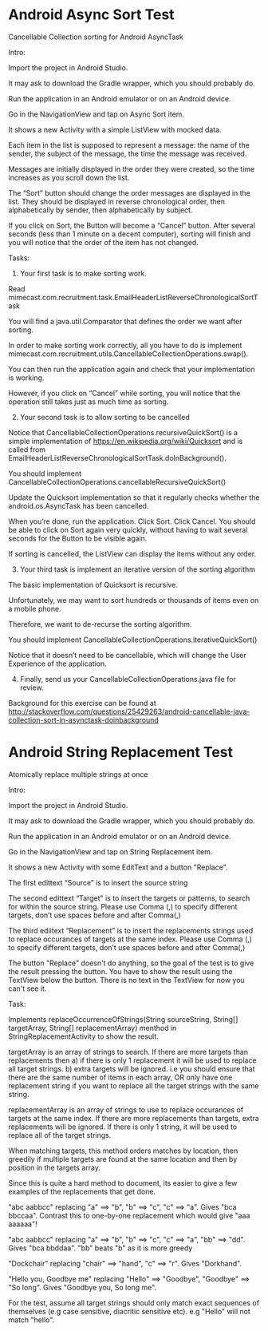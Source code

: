 # Android Async Sort Test
Cancellable Collection sorting for Android AsyncTask

Intro:

Import the project in Android Studio.

It may ask to download the Gradle wrapper, which you should probably do.

Run the application in an Android emulator or on an Android device.

Go in the NavigationView and tap on Async Sort item.

It shows a new Activity with a simple ListView with mocked data.

Each item in the list is supposed to represent a message: the name of the sender, the subject of the message, the time the message was received.

Messages are initially displayed in the order they were created, so the time increases as you scroll down the list.

The “Sort” button should change the order messages are displayed in the list. They should be displayed in reverse chronological order, then alphabetically by sender, then alphabetically by subject.

If you click on Sort, the Button will become a “Cancel” button. After several seconds (less than 1 minute on a decent computer), sorting will finish and you will notice that the order of the item has not changed.

Tasks:

1) Your first task is to make sorting work.

Read mimecast.com.recruitment.task.EmailHeaderListReverseChronologicalSortTask

You will find a java.util.Comparator that defines the order we want after sorting.

In order to make sorting work correctly, all you have to do is implement mimecast.com.recruitment.utils.CancellableCollectionOperations.swap().

You can then run the application again and check that your implementation is working.

However, if you click on “Cancel” while sorting, you will notice that the operation still takes just as much time as sorting.

2) Your second task is to allow sorting to be cancelled

Notice that CancellableCollectionOperations.recursiveQuickSort() is a simple implementation of https://en.wikipedia.org/wiki/Quicksort and is called from EmailHeaderListReverseChronologicalSortTask.doInBackground().

You should implement CancellableCollectionOperations.cancellableRecursiveQuickSort()

Update the Quicksort implementation so that it regularly checks whether the android.os.AsyncTask has been cancelled.

When you’re done, run the application. Click Sort. Click Cancel. You should be able to click on Sort again very quickly, without having to wait several seconds for the Button to be visible again.

If sorting is cancelled, the ListView can display the items without any order.


3) Your third task is implement an iterative version of the sorting algorithm

The basic implementation of Quicksort is recursive.

Unfortunately, we may want to sort hundreds or thousands of items even on a mobile phone.

Therefore, we want to de-recurse the sorting algorithm.

You should implement CancellableCollectionOperations.iterativeQuickSort()

Notice that it doesn’t need to be cancellable, which will change the User Experience of the application.

4) Finally, send us your CancellableCollectionOperations.java file for review.

Background for this exercise can be found at http://stackoverflow.com/questions/25429263/android-cancellable-java-collection-sort-in-asynctask-doinbackground



# Android String Replacement Test
Atomically replace multiple strings at once

Intro:

Import the project in Android Studio.

It may ask to download the Gradle wrapper, which you should probably do.

Run the application in an Android emulator or on an Android device.

Go in the NavigationView and tap on String Replacement item.

It shows a new Activity with some EditText and a button "Replace".

The first edittext “Source” is to insert the source string

The second edittext “Target" is to insert the targets or patterns, to search for within the source string. Please use Comma (,) to specify different targets, don’t use spaces before and after Comma(,)

The third ediitext “Replacement” is to insert the replacements strings used to replace occurances of targets at the same index. Please use Comma (,) to specify different targets, don’t use spaces before and after Comma(,)

The button "Replace" doesn't do anything, so the goal of the test is to give the result pressing the button. You have to show the result using the TextView below the button. There is no text in the TextView for now you can't see it.

Task:

Implements replaceOccurrenceOfStrings(String sourceString, String[] targetArray, String[] replacementArray) menthod in StringReplacementActivity to show the result.

targetArray is an array of strings to search. If there are more targets than replacements then a) if there is only 1 replacement it will be used to replace all target strings. b) extra targets will be ignored. i.e you should ensure that there are the same number of items in each array, OR only have one replacement string if you want to replace all the target strings with the same string.

replacementArray is an array of strings to use to replace occurances of targets at the same index. If there are more replacements than targets, extra replacements will be ignored. If there is only 1 string, it will be used to replace all of the target strings.

When matching targets, this method orders matches by location, then greedily if multiple targets are found at the same location and then by position in the targets array.

Since this is quite a hard method to document, its easier to give a few examples of the replacements that get done.
 
 "abc aabbcc" replacing "a" ==> "b", "b" ==> "c", "c" ==> "a". Gives "bca bbccaa". Contrast this to one-by-one replacement which would give "aaa aaaaaa"!
 
 "abc aabbcc" replacing "a" ==> "b", "b" ==> "c", "c" ==> "a", "bb" ==> "dd". Gives "bca bbddaa". "bb" beats "b" as it is more greedy<br>

 "Dockchair" replacing "chair" ==> "hand", "c" ==> "r". Gives "Dorkhand".

 "Hello you, Goodbye me" replacing "Hello" ==> "Goodbye", "Goodbye" ==> "So long". Gives "Goodbye you, So long me".

 For the test, assume all target strings should only match exact sequences of themselves (e.g case sensitive, diacritic sensitive etc). e.g "Hello" will not match "hello".
